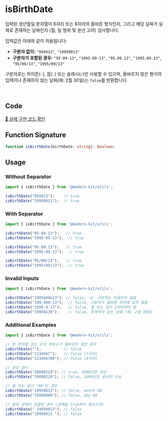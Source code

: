 # isBirthDate

입력된 생년월일 문자열이 6자리 또는 8자리의 올바른 형식인지, 그리고 해당 날짜가 실제로 존재하는 날짜인지 (월, 일 범위 및 윤년 고려) 검사합니다.

입력값은 아래와 같이 허용됩니다:

- **구분자 없이:** `"950913"`, `"19950913"`
- **구분자가 포함된 경우:** `"95-09-13"`, `"1995-09-13"`, `"95.09.13"`, `"1995.09.13"`, `"95/09/13"`, `"1995/09/13"`

구분자로는 하이픈(`-`), 점(`.`) 또는 슬래시(`/`)만 사용할 수 있으며, 올바르지 않은 형식의 입력이나 존재하지 않는 날짜(예: 2월 30일)는 `false`를 반환합니다.

<br />

## Code
[🔗 실제 구현 코드 확인](https://github.com/modern-agile-team/modern-kit/blob/main/packages/utils/src/date/isBirthDate/index.ts)

## Function Signature
```ts title="typescript"
function isBirthDate(birthDate: string): boolean;
```

## Usage
### Without Separator
```ts title="typescript"
import { isBirthDate } from '@modern-kit/utils';

isBirthDate("950913");    // true
isBirthDate("19950913");  // true
```

### With Separator
```ts title="typescript"
import { isBirthDate } from '@modern-kit/utils';

isBirthDate("95-09-13");   // true
isBirthDate("1995-09-13");  // true

isBirthDate("95.09.13");   // true
isBirthDate("1995.09.13");  // true

isBirthDate("95/09/13");   // true
isBirthDate("1995/09/13");  // true
```

### Invalid Inputs
```ts title="typescript"
import { isBirthDate } from '@modern-kit/utils';

isBirthDate("1995&09&13"); // false, '&' 구분자는 허용되지 않음
isBirthDate("199-509-13");  // false, 구분자가 올바른 위치에 있지 않음
isBirthDate("1995-9-13");   // false, 월 또는 일이 2자리여야 함
isBirthDate("19950230");    // false, 존재하지 않는 날짜 (예: 2월 30일)
```

### Additional Examples
```ts title="typescript"
import { isBirthDate } from '@modern-kit/utils';

// 빈 문자열 또는 숫자 자릿수가 올바르지 않은 경우
isBirthDate("");          // false
isBirthDate("1234567");   // false (7자리)
isBirthDate("123456789"); // false (9자리)

// 윤년 검사
isBirthDate("20000229"); // true, 2000년은 윤년
isBirthDate("19000229"); // false, 1900년은 윤년이 아님

// 월 또는 일이 "00"인 경우
isBirthDate("19950013"); // false, month 00
isBirthDate("19950900"); // false, day 00

// 앞뒤 공백이 포함된 경우 (공백을 trim하지 않으므로)
isBirthDate(" 19950913"); // false
isBirthDate("19950913 "); // false
```